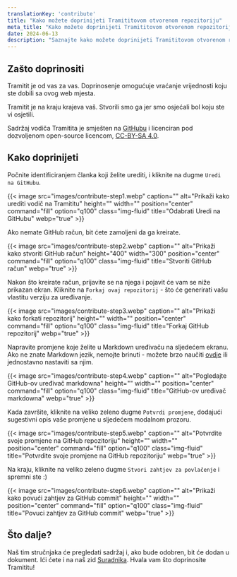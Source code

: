 ```yaml
---
translationKey: 'contribute'
title: "Kako možete doprinijeti Tramititovom otvorenom repozitoriju"
meta_title: "Kako možete doprinijeti Tramititovom otvorenom repozitoriju"
date: 2024-06-13
description: "Saznajte kako možete doprinijeti Tramititovom otvorenom repozitoriju korištenjem mehanizama GitHub commit-a i pull requestova"
---
```


## Zašto doprinositi

Tramitit je od vas za vas. Doprinosenje omogućuje vraćanje vrijednosti koju ste dobili sa ovog web mjesta.

Tramitit je na kraju krajeva vaš. Stvorili smo ga jer smo osjećali bol koju ste vi osjetili.

Sadržaj vodiča Tramitita je smješten na [GitHubu](https://github.com/tramitit/guides) i licenciran pod dozvoljenom
open-source licencom, [CC-BY-SA 4.0](https://creativecommons.org/licenses/by-sa/4.0/).

## Kako doprinijeti

Počnite identificiranjem članka koji želite urediti, i kliknite na dugme `Uredi na GitHubu`.

{{< image src="images/contribute-step1.webp" caption="" alt="Prikaži kako urediti vodič na Tramititu" height="" width="" position="center" command="fill" option="q100" class="img-fluid" title="Odabrati Uredi na GitHubu" webp="true" >}}

Ako nemate GitHub račun, bit ćete zamoljeni da ga kreirate.

{{< image src="images/contribute-step2.webp" caption="" alt="Prikaži kako stvoriti GitHub račun" height="400" width="300" position="center" command="fill" option="q100" class="img-fluid" title="Stvoriti GitHub račun" webp="true" >}}

Nakon što kreirate račun, prijavite se na njega i pojavit će vam se niže prikazan ekran. Kliknite na `Forkaj ovaj repozitorij` - što će generirati vašu vlastitu verziju za uređivanje.

{{< image src="images/contribute-step3.webp" caption="" alt="Prikaži kako forkati repozitorij" height="" width="" position="center" command="fill" option="q100" class="img-fluid" title="Forkaj GitHub repozitorij" webp="true" >}}

Napravite promjene koje želite u Markdown uređivaču na sljedećem ekranu. Ako ne znate Markdown jezik, nemojte brinuti - možete brzo naučiti [ovdje](https://docs.github.com/en/get-started/writing-on-github/getting-started-with-writing-and-formatting-on-github/basic-writing-and-formatting-syntax) ili jednostavno nastaviti sa njim.

{{< image src="images/contribute-step4.webp" caption="" alt="Pogledajte GitHub-ov uređivač markdowna" height="" width="" position="center" command="fill" option="q100" class="img-fluid" title="GitHub-ov uređivač markdowna" webp="true" >}}

Kada završite, kliknite na veliko zeleno dugme `Potvrdi promjene`, dodajući sugestivni opis vaše promjene u sljedećem modalnom prozoru.

{{< image src="images/contribute-step5.webp" caption="" alt="Potvrdite svoje promjene na GitHub repozitoriju" height="" width="" position="center" command="fill" option="q100" class="img-fluid" title="Potvrdite svoje promjene na GitHub repozitoriju" webp="true" >}}

Na kraju, kliknite na veliko zeleno dugme `Stvori zahtjev za povlačenje` i spremni ste :)

{{< image src="images/contribute-step6.webp" caption="" alt="Prikaži kako povući zahtjev za GitHub commit" height="" width="" position="center" command="fill" option="q100" class="img-fluid" title="Povuci zahtjev za GitHub commit" webp="true" >}}

## Što dalje?

Naš tim stručnjaka će pregledati sadržaj i, ako bude odobren, bit će dodan u dokument. Ići ćete i na naš zid [Suradnika](/authors/). Hvala vam što doprinosite Tramititu!